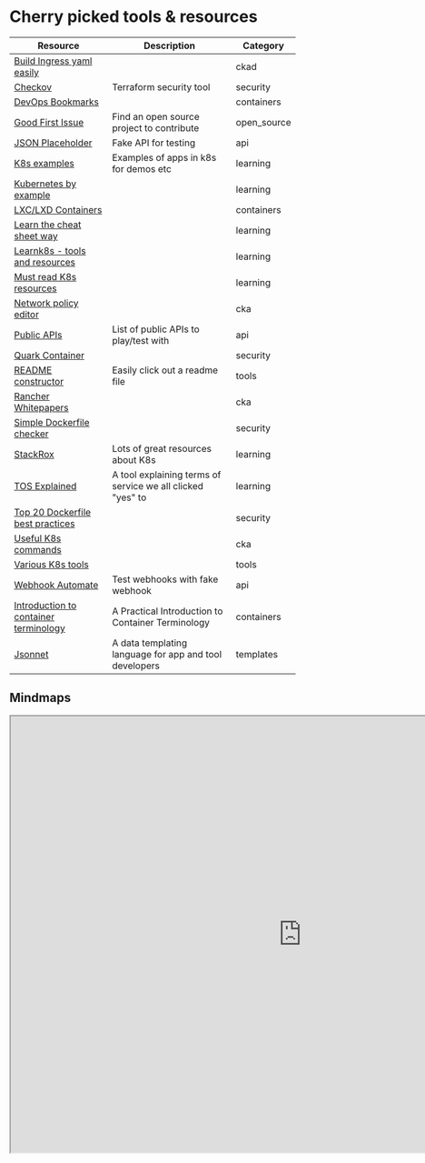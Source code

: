 # Cherry picked tools & resources

| Resource                                                                                                                            | Description                                                | Category    |
| ----------------------------------------------------------------------------------------------------------------------------------- | ---------------------------------------------------------- | ----------- |
| [Build Ingress yaml easily](https://ingressbuilder.jetstack.io/)                                                                    |                                                            | ckad        |
| [Checkov](https://github.com/bridgecrewio/checkov)                                                                                  | Terraform security tool                                    | security    |
| [DevOps Bookmarks](https://www.devopsbookmarks.org/linux+open-source?utm_source=share&utm_medium=ios_app&utm_name=iossmf)           |                                                            | containers  |
| [Good First Issue](https://goodfirstissue.dev/)                                                                                     | Find an open source project to contribute                  | open_source |
| [JSON Placeholder](https://jsonplaceholder.typicode.com/)                                                                           | Fake API for testing                                       | api         |
| [K8s examples](https://github.com/kubernetes/examples)                                                                              | Examples of apps in k8s for demos etc                      | learning    |
| [Kubernetes by example](https://kubernetesbyexample.com/)                                                                           |                                                            | learning    |
| [LXC/LXD Containers](https://linuxcontainers.org/)                                                                                  |                                                            | containers  |
| [Learn the cheat sheet way](https://cheatsheet.dennyzhang.com/)                                                                     |                                                            | learning    |
| [Learnk8s - tools and resources](https://learnk8s.io/kubernetes-resources)                                                          |                                                            | learning    |
| [Must read K8s resources](https://kubernetesreadme.com/)                                                                            |                                                            | learning    |
| [Network policy editor](https://editor.cilium.io/?id=ueM67J8ZCNEb5iFZ)                                                              |                                                            | cka         |
| [Public APIs](https://github.com/public-apis/public-apis)                                                                           | List of public APIs to play/test with                      | api         |
| [Quark Container](https://github.com/QuarkContainer/Quark)                                                                          |                                                            | security    |
| [README constructor](https://readme.so/editor)                                                                                      | Easily click out a readme file                             | tools       |
| [Rancher Whitepapers](https://rancher.com/resources/#whitepapers)                                                                   |                                                            | cka         |
| [Simple Dockerfile checker](https://www.fromlatest.io/#/)                                                                           |                                                            | security    |
| [StackRox](https://www.stackrox.com/)                                                                                               | Lots of great resources about K8s                          | learning    |
| [TOS Explained](https://tosdr.org/)                                                                                                 | A tool explaining terms of service we all clicked "yes" to | learning    |
| [Top 20 Dockerfile best practices](https://sysdig.com/blog/dockerfile-best-practices/)                                              |                                                            | security    |
| [Useful K8s commands](https://iceburn.medium.com/kubectl-useful-commands-f5f47c0773f)                                               |                                                            | cka         |
| [Various K8s tools](https://caylent.com/50-useful-kubernetes-tools-for-2020)                                                        |                                                            | tools       |
| [Webhook Automate](https://webhook.site/#!/a2e14c9d-b4d4-438c-99da-c1a8f66e376e)                                                    | Test webhooks with fake webhook                            | api         |
| [Introduction to container terminology](https://developers.redhat.com/blog/2018/02/22/container-terminology-practical-introduction) | A Practical Introduction to Container Terminology          | containers  |
| [Jsonnet](https://jsonnet.org/)                                                                                                     | A data templating language for app and tool developers     |templates   |

## Mindmaps

<iframe src='https://www.xmind.net/embed/dy6DeH/' width='1024' height='768' frameborder='1' scrolling='no' allowfullscreen="true"></iframe>
